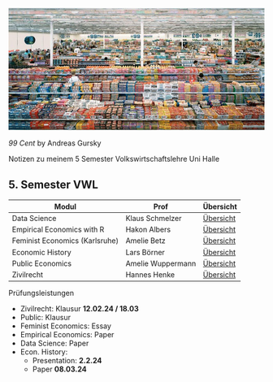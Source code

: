 ![2022-02-13_13-29](images/2022-02-13_13-29.jpg)

*99 Cent* by Andreas Gursky

Notizen zu meinem 5 Semester Volkswirtschaftslehre Uni Halle

##  5. Semester VWL

| Modul                          | Prof              | Übersicht                             |
| ------------------------------ | ----------------- | ------------------------------------- |
| Data Science                   | Klaus Schmelzer   | [Übersicht](VL_DataScience/README.md) |
| Empirical Economics with R     | Hakon Albers      | [Übersicht](VL_Empirical/README.md)   |
| Feminist Economics (Karlsruhe) | Amelie Betz       | [Übersicht](VL_Feminist/README.md)    |
| Economic History               | Lars Börner       | [Übersicht](VL_EconHistory/README.md) |
| Public Economics               | Amelie Wuppermann | [Übersicht](VL_PublicEcon/README.md)  |
| Zivilrecht                     | Hannes Henke      | [Übersicht](VL_Zivilrecht/README.md)  |

Prüfungsleistungen

- Zivilrecht: Klausur **12.02.24 / 18.03**
- Public: Klausur 
- Feminist Economics: Essay
- Empirical Economics: Paper
- Data Science: Paper
- Econ. History: 
    - Presentation: **2.2.24**
    - Paper **08.03.24**
